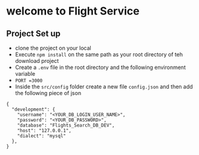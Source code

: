 # welcome to Flight Service 

## Project Set up

- clone the project on your local 
- Execute `npm install` on the same path as your root directory of teh download project 
- Create a `.env` file in the root directory and the following environment variable 
- `PORT =3000` 
- Inside the `src/config` folder create a new file `config.json` and then add the following piece of json


```
{
  "development": {
    "username": "<YOUR_DB_LOGIN_USER_NAME>",
    "password": "<YOUR_DB_PASSWORD>",
    "database": "Flights_Search_DB_DEV",
    "host": "127.0.0.1",
    "dialect": "mysql"
  },
}
```